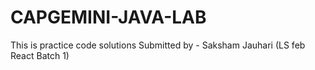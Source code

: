 # CAPGEMINI-JAVA-LAB
This is practice code solutions
Submitted by - Saksham Jauhari
(LS feb React Batch 1)
